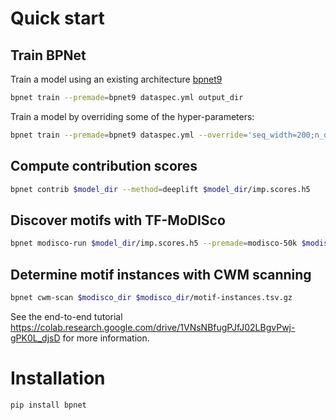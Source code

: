 # Quick start

## Train BPNet

Train a model using an existing architecture [bpnet9](bpnet/premade/bpnet9.gin)

```bash
bpnet train --premade=bpnet9 dataspec.yml output_dir
```

Train a model by overriding some of the hyper-parameters:

```bash
bpnet train --premade=bpnet9 dataspec.yml --override='seq_width=200;n_dil_layers=3' output_dir
```

## Compute contribution scores

```bash
bpnet contrib $model_dir --method=deeplift $model_dir/imp.scores.h5
```

## Discover motifs with TF-MoDISco

```bash
bpnet modisco-run $model_dir/imp.scores.h5 --premade=modisco-50k $modisco_dir
```

## Determine motif instances with CWM scanning

```bash
bpnet cwm-scan $modisco_dir $modisco_dir/motif-instances.tsv.gz
```

See the end-to-end tutorial https://colab.research.google.com/drive/1VNsNBfugPJfJ02LBgvPwj-gPK0L_djsD for more information.


# Installation


```bash
pip install bpnet
```

<!-- ## Dependencies -->

<!-- modisco -->
<!-- plotnine - hidden -->


<!-- argh -->
<!-- attr -->

<!-- concise -->
<!-- deepexplain -->

<!-- gin -->
<!-- h5py -->
<!-- joblib -->
<!-- keras -->
<!-- kipoi - can we use kipoi_utils? -->
<!-- kipoiseq -->
<!-- matplotlib -->
<!-- numpy -->
<!-- pandas -->

<!-- pyBigWig -->
<!-- related -->
<!-- scipy -->
<!-- sklearn -->
<!-- seaborn -->
<!-- statsmodels -->
<!-- tensorflow -->
<!-- tqdm -->

<!-- papermill -->
<!-- vdom -->
<!-- ipython - available by default with nbconvert? -->


<!-- ## Optional -->

<!-- torch -->
<!-- pprint -->
<!-- fastparquet -->

<!-- ipywidgets -->
<!-- genomelake -->

<!-- pygam - remove? -->

<!-- ## remove  -->

<!-- genomelake   # implement your own bigwigextractor -->
<!-- gin_train -->

<!-- pybedtools -> replace with pyranges -->
<!-- pysam  # replace to pyfaidx? -->


<!-- ## TODO -->

<!-- - [ ] try to get rid of pybedtools entirely -->
<!--   - [ ] replace with pyranges -->

